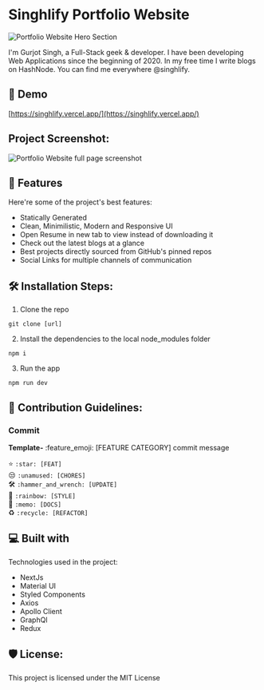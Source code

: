 # Singhlify Portfolio Website

![Portfolio Website Hero Section](https://repository-images.githubusercontent.com/423933481/213057c5-156a-42f8-b2c8-1d13fc8d7bd6)


I'm Gurjot Singh, a Full-Stack geek & developer. I have been developing Web Applications since the beginning of 2020. In my free time I write blogs on HashNode. You can find me everywhere @singhlify.

## 🚀 Demo

[https://singhlify.vercel.app/](https://singhlify.vercel.app/)

## Project Screenshot:

![Portfolio Website full page screenshot](https://cdn.hashnode.com/res/hashnode/image/upload/v1649601877922/f6bTnKNFy.png)
  

## 🧐 Features

Here're some of the project's best features:

* Statically Generated
* Clean, Minimilistic, Modern and Responsive UI
* Open Resume in new tab to view instead of downloading it
* Check out the latest blogs at a glance
* Best projects directly sourced from GitHub's pinned repos
* Social Links for multiple channels of communication

## 🛠️ Installation Steps:

1. Clone the repo
```
git clone [url]
```

2. Install the dependencies to the local node_modules folder
```
npm i
```

3. Run the app
```
npm run dev
```

## 🍰 Contribution Guidelines:

### Commit

**Template-** :feature_emoji: [FEATURE CATEGORY] commit message

:star: `:star: [FEAT]`  
:unamused: `:unamused: [CHORES]`  
:hammer_and_wrench: `:hammer_and_wrench: [UPDATE]`  
:rainbow: `:rainbow: [STYLE]`  
:memo: `:memo: [DOCS]`  
:recycle: `:recycle: [REFACTOR]`
  
  
## 💻 Built with

Technologies used in the project:

* NextJs
* Material UI
* Styled Components
* Axios
* Apollo Client
* GraphQl
* Redux

## 🛡️ License:

This project is licensed under the MIT License